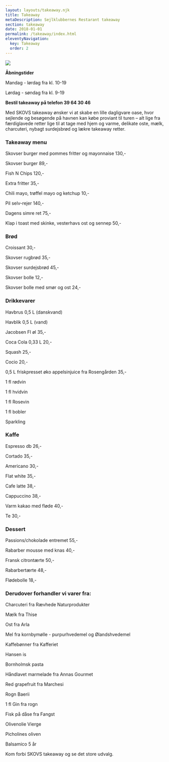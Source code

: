 ```yaml
---
layout: layouts/takeaway.njk
title: Takeaway
metaDescription: Sejlklubbernes Restarant takeaway
section: takeaway
date: 2018-01-01
permalink: /takeaway/index.html
eleventyNavigation:
  key: Takeaway
  order: 2
---
```

![](/static/img/img_20210510_111029.jpg)

**Åbningstider**

Mandag - lørdag fra kl. 10-19

Lørdag - søndag fra kl. 9-19

**Bestil takeaway på telefon 39 64 30 46**

Med SKOVS takeaway ønsker vi at skabe en lille dagligvare oase, hvor sejlende og besøgende på havnen kan købe proviant til turen – alt lige fra færdiglavede retter lige til at tage med hjem og varme, delikate oste, mælk, charcuteri, nybagt surdejsbrød og lækre takeaway retter. 

### Takeaway menu

Skovser burger med pommes fritter og mayonnaise 130,-

Skovser burger 89,-

Fish N Chips 120,-

Extra fritter 35,-

Chili mayo, trøffel mayo og ketchup 10,-

Pil selv-rejer 140,-

Dagens simre ret 75,-

Klap i toast med skinke, vesterhavs ost og sennep 50,-

### Brød

Croissant 30,-

Skovser rugbrød 35,-

Skovser surdejsbrød 45,-

Skovser bolle 12,-

Skovser bolle med smør og ost 24,-

### Drikkevarer

Havbrus 0,5 L (danskvand)

Havblik 0,5 L (vand)

Jacobsen Fl øl 35,-

Coca Cola 0,33 L 20,-

Squash 25,-

Cocio 20,-

0,5 L friskpresset øko appelsinjuice fra Rosengården 35,-

1 fl rødvin

1 fl hvidvin

1 fl Rosevin

1 fl bobler

Sparkling 

### Kaffe

Espresso db 26,-

Cortado 35,-

Americano 30,-

Flat white 35,-

Cafe latte 38,-

Cappuccino 38,-

Varm kakao med fløde 40,-

Te 30,-

### Dessert

Passions/chokolade entremet 55,-

Rabarber mousse med knas 40,- 

Fransk citrontærte 50,-

Rabarbertærte 48,-

Flødebolle 18,-

### Derudover forhandler vi varer fra:

Charcuteri fra Rævhede Naturprodukter

Mælk fra Thise

Ost fra Arla

Mel fra kornbymølle - purpurhvedemel og Ølandshvedemel 

Kaffebønner fra Kafferiet

Hansen is 

Bornholmsk pasta

Håndlavet marmelade fra Annas Gourmet

Red grapefruit fra Marchesi

Rogn Baerii

1 fl Gin fra rogn

Fisk på dåse fra Fangst

Olivenolie Vierge

Picholines oliven

Balsamico 5 år

Kom forbi SKOVS takeaway og se det store udvalg.